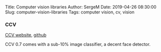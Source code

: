 Title: Computer vision libraries
Author: SergeM
Date: 2019-04-26 08:30:00
Slug: computer-vision-libraries
Tags: computer vision, cv, vision

### CCV 
[CCV website](libccv.org), [github](libccv.org)

CCV 0.7 comes with a sub-10% image classifier, a decent face detector.
